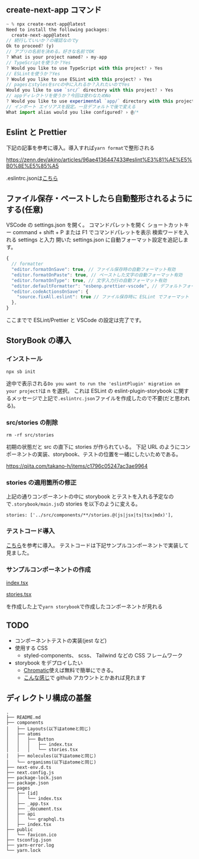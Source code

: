 ## create-next-app コマンド

```js
~ % npx create-next-app@latest
Need to install the following packages:
  create-next-app@latest
// 続行していいか？の確認なのでy
Ok to proceed? (y)
// アプリの名前を決める。好きな名前でOK
? What is your project named? › my-app
// TypeScriptを使うか？Yes
? Would you like to use TypeScript with this project? › Yes
// ESLintを使うか？Yes
? Would you like to use ESLint with this project? › Yes
// pagesとstylesをsrcの中に入れるか？入れたいのでYes
Would you like to use `src/` directory with this project? › Yes
// appディレクトリを使うか？今回は使わなためNo
? Would you like to use experimental `app/` directory with this project? › No
// インポート エイリアスを設定。一旦デフォルトで後で変える
What import alias would you like configured? › @/*
```

## Eslint と Prettier

下記の記事を参考に導入。導入すれば`yarn format`で整形される

https://zenn.dev/akino/articles/96ae4136447433#eslint%E3%81%AE%E5%B0%8E%E5%85%A5

.eslintrc.jsonは[こちら](https://github.com/mikaijun/my-app/blob/master/.eslintrc.json)

## ファイル保存・ペーストしたら自動整形されるようにする(任意)

VSCode の settings.json を開く。
コマンドパレットを開く
ショートカットキー command + shift + P または F1 でコマンドパレットを表示
検索ワードを入れる
settings と入力
開いた settings.json に自動フォーマット設定を追記します。

```js
{
  // formatter
  "editor.formatOnSave": true, // ファイル保存時の自動フォーマット有効
  "editor.formatOnPaste": true, // ペーストした文字の自動フォーマット有効
  "editor.formatOnType": true, // 文字入力行の自動フォーマット有効
  "editor.defaultFormatter": "esbenp.prettier-vscode", // デフォルトフォーマッターをPrettierに指定
  "editor.codeActionsOnSave": {
    "source.fixAll.eslint": true // ファイル保存時に ESLint でフォーマット
  },
}
```

ここまでで ESLint/Prettier と VSCode の設定は完了です。

## StoryBook の導入

### インストール

```
npx sb init
```

途中で表示される`Do you want to run the 'eslintPlugin' migration on your project?`は n を選択。
これは ESLint の eslint-plugin-storybook に関するメッセージで上記で`.eslintrc.json`ファイルを作成したので不要(だと思われる)。

### src/stories の削除

```
rm -rf src/stories
```

初期の状態だと src の直下に stories が作られている。
下記 URL のようにコンポーネントの実装、storybook、テストの位置を一緒にしたいためである。

https://qiita.com/takano-h/items/c1796c05247ac3ae9964

### stories の適用箇所の修正

上記の通りコンポーネントの中に storybook とテストを入れる予定なので`.storybook/main.js`の stories を以下のように変える。

```
stories: ['../src/components/**/stories.@(js|jsx|ts|tsx|mdx)'],
```

### テストコード導入
[こちら](https://storybook.js.org/docs/react/essentials/actions#automatically-matching-args)を参考に導入。
テストコードは下記サンプルコンポーネントで実装して見ました。

### サンプルコンポーネントの作成

[index.tsx](https://github.com/mikaijun/my-app/blob/master/src/components/atoms/Button/index.tsx)

[stories.tsx](https://github.com/mikaijun/my-app/blob/master/src/components/atoms/Button/stories.tsx)

を作成した上で`yarn storybook`で作成したコンポーネントが見れる

## TODO

- コンポーネントテストの実装(jest など)
- 使用する CSS
  - styled-components、 scss、 Tailwind などの CSS フレームワーク
- storybook をデプロイしたい
  - [Chromatic](https://zenn.dev/keitakn/articles/storybook-deploy-to-chromatic)使えば無料で簡単にできる。
  - [こんな感じ](https://63def1ebc49738e3f8edb768-xjvpgjxyla.chromatic.com/?path=/story/layouts-worrylayout--primary)で github アカウントとかあれば見れます

## ディレクトリ構成の基盤

```
.
├── README.md
├── components
│   ├── Layouts(以下はatomeと同じ)
│   ├── atoms
│   │   ├── Button
│   │   │   ├── index.tsx
│   │   │   └── stories.tsx
│   ├── molecules(以下はatomeと同じ)
│   └── organisms(以下はatomeと同じ)
├── next-env.d.ts
├── next.config.js
├── package-lock.json
├── package.json
├── pages
│   ├── [id]
│   │   └── index.tsx
│   ├── _app.tsx
│   ├── _document.tsx
│   ├── api
│   │   └── graphql.ts
│   ├── index.tsx
├── public
│   └── favicon.ico
├── tsconfig.json
├── yarn-error.log
└── yarn.lock
```
